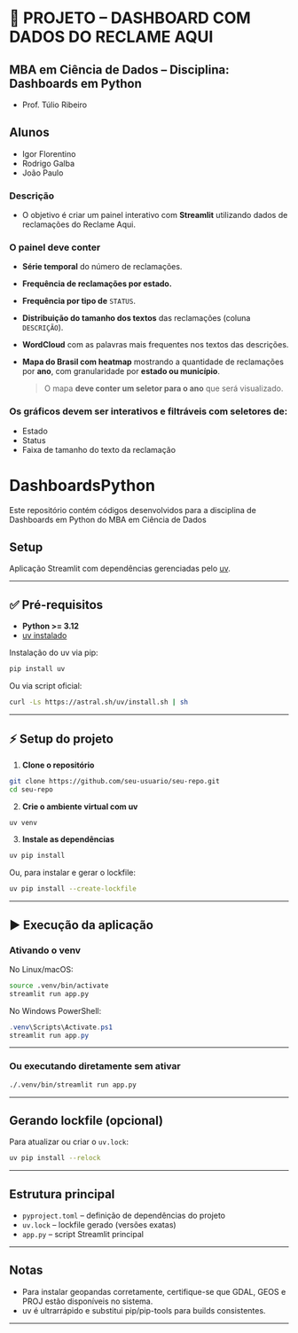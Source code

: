 # 📌 PROJETO – DASHBOARD COM DADOS DO RECLAME AQUI
## MBA em Ciência de Dados – Disciplina: Dashboards em Python
* Prof. Túlio Ribeiro
## Alunos
* Igor Florentino
* Rodrigo Galba
* João Paulo

### **Descrição**

* O objetivo é criar um painel interativo com **Streamlit** utilizando dados de reclamações do Reclame Aqui.

### **O painel deve conter**

* **Série temporal** do número de reclamações.
* **Frequência de reclamações por estado.**
* **Frequência por tipo de** `STATUS`.
* **Distribuição do tamanho dos textos** das reclamações (coluna `DESCRIÇÃO`).
* **WordCloud** com as palavras mais frequentes nos textos das descrições.
* **Mapa do Brasil com heatmap** mostrando a quantidade de reclamações por **ano**, com granularidade por **estado ou município**.

  > O mapa **deve conter um seletor para o ano** que será visualizado.

### **Os gráficos devem ser interativos e filtráveis com seletores de:**

* Estado
* Status
* Faixa de tamanho do texto da reclamação

# DashboardsPython
Este repositório contém códigos desenvolvidos para a disciplina de Dashboards em Python do MBA em Ciência de Dados

## Setup
Aplicação Streamlit com dependências gerenciadas pelo [uv](https://github.com/astral-sh/uv).

---

## ✅ Pré-requisitos

- **Python >= 3.12**
- [uv instalado](https://github.com/astral-sh/uv)

Instalação do uv via pip:

```bash
pip install uv
````

Ou via script oficial:

```bash
curl -Ls https://astral.sh/uv/install.sh | sh
```

---

## ⚡️ Setup do projeto

1. **Clone o repositório**

```bash
git clone https://github.com/seu-usuario/seu-repo.git
cd seu-repo
```

2. **Crie o ambiente virtual com uv**

```bash
uv venv
```

3. **Instale as dependências**

```bash
uv pip install
```

Ou, para instalar e gerar o lockfile:

```bash
uv pip install --create-lockfile
```

---

## ▶️ Execução da aplicação

### **Ativando o venv**

No Linux/macOS:

```bash
source .venv/bin/activate
streamlit run app.py
```

No Windows PowerShell:

```powershell
.venv\Scripts\Activate.ps1
streamlit run app.py
```

---

### **Ou executando diretamente sem ativar**

```bash
./.venv/bin/streamlit run app.py
```

---

## Gerando lockfile (opcional)

Para atualizar ou criar o `uv.lock`:

```bash
uv pip install --relock
```

---

## Estrutura principal

* `pyproject.toml` – definição de dependências do projeto
* `uv.lock` – lockfile gerado (versões exatas)
* `app.py` – script Streamlit principal

---

## Notas

* Para instalar geopandas corretamente, certifique-se que GDAL, GEOS e PROJ estão disponíveis no sistema.
* uv é ultrarrápido e substitui pip/pip-tools para builds consistentes.

---
